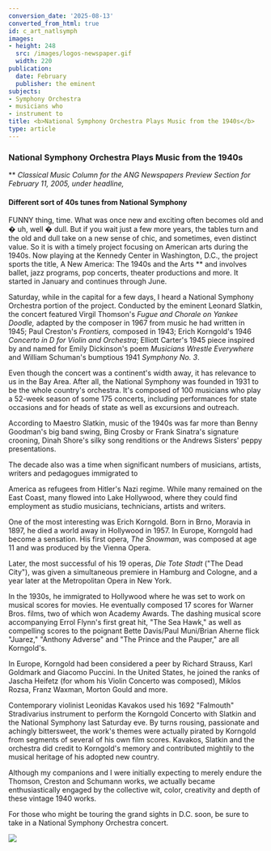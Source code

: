 ```yaml
---
conversion_date: '2025-08-13'
converted_from_html: true
id: c_art_natlsymph
images:
- height: 248
  src: /images/logos-newspaper.gif
  width: 220
publication:
  date: February
  publisher: the eminent
subjects:
- Symphony Orchestra
- musicians who
- instrument to
title: <b>National Symphony Orchestra Plays Music from the 1940s</b>
type: article
---
```


### **National Symphony Orchestra Plays Music from the 1940s**
**
*Classical Music Column for the ANG Newspapers Preview Section for February 11, 2005, under headline,*

#### Different sort of 40s tunes from National Symphony

FUNNY thing, time. What was once new and exciting often becomes old and � uh, well � dull. But if you wait just a few more years, the tables turn and the old and dull take on a new sense of chic, and sometimes, even distinct value.
So it is with a timely project focusing on American arts during the 1940s. Now playing at the Kennedy Center in Washington, D.C., the project sports the title, A New America: The 1940s and the Arts ** and involves ballet, jazz programs, pop concerts, theater productions and more. It started in January and continues through June.

Saturday, while in the capital for a few days, I heard a National Symphony Orchestra portion of the project. Conducted by the eminent Leonard Slatkin, the concert featured Virgil Thomson's *Fugue and Chorale on Yankee Doodle,* adapted by the composer in 1967 from music he had written in 1945; Paul Creston's *Frontiers,* composed in 1943; Erich Korngold's 1946 *Concerto in D for Violin and Orchestra*; Elliott Carter's 1945 piece inspired by and named for Emily Dickinson's poem *Musicians Wrestle Everywhere* and William Schuman's bumptious 1941 *Symphony No. 3*.

Even though the concert was a continent's width away, it has relevance to us in the Bay Area. After all, the National Symphony was founded in 1931 to be the whole country's orchestra. It's composed of 100 musicians who play a 52-week season of some 175 concerts, including performances for state occasions and for heads of state as well as excursions and outreach.

According to Maestro Slatkin, music of the 1940s was far more than Benny Goodman's big band swing, Bing Crosby or Frank Sinatra's signature crooning, Dinah Shore's silky song renditions or the Andrews Sisters' peppy presentations.

The decade also was a time when significant numbers of musicians, artists, writers and pedagogues immigrated to

America as refugees from Hitler's Nazi regime. While many remained on the East Coast, many flowed into Lake Hollywood, where they could find employment as studio musicians, technicians, artists and writers.

One of the most interesting was Erich Korngold. Born in Brno, Moravia in 1897, he died a world away in Hollywood in 1957. In Europe, Korngold had become a sensation. His first opera, *The Snowman*, was composed at age 11 and was produced by the Vienna Opera.

Later, the most successful of his 19 operas, *Die Tote Stadt* ("The Dead City"), was given a simultaneous premiere in Hamburg and Cologne, and a year later at the Metropolitan Opera in New York.

In the 1930s, he immigrated to Hollywood where he was set to work on musical scores for movies. He eventually composed 17 scores for Warner Bros. films, two of which won Academy Awards. The dashing musical score accompanying Errol Flynn's first great hit, "The Sea Hawk," as well as compelling scores to the poignant Bette Davis/Paul Muni/Brian Aherne flick "Juarez," "Anthony Adverse" and "The Prince and the Pauper," are all Korngold's.

In Europe, Korngold had been considered a peer by Richard Strauss, Karl Goldmark and Giacomo Puccini. In the United States, he joined the ranks of Jascha Heifetz (for whom his Violin Concerto was composed), Miklos Rozsa, Franz Waxman, Morton Gould and more.

Contemporary violinist Leonidas Kavakos used his 1692 "Falmouth" Stradivarius instrument to perform the Korngold Concerto with Slatkin and the National Symphony last Saturday eve. By turns rousing, passionate and achingly bittersweet, the work's themes were actually pirated by Korngold from segments of several of his own film scores. Kavakos, Slatkin and the orchestra did credit to Korngold's memory and contributed mightily to the musical heritage of his adopted new country.

Although my companions and I were initially expecting to merely endure the Thomson, Creston and Schumann works, we actually became enthusiastically engaged by the collective wit, color, creativity and depth of these vintage 1940 works.

For those who might be touring the grand sights in D.C. soon, be sure to take in a National Symphony Orchestra concert.

![](/images/logos-newspaper.gif)

